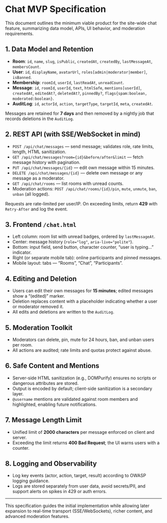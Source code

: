 # Chat MVP Specification

This document outlines the minimum viable product for the site-wide chat feature, summarizing data model, APIs, UI behavior, and moderation requirements.

## 1. Data Model and Retention
- **Room**: `id`, `name`, `slug`, `isPublic`, `createdAt`, `createdBy`, `lastMessageAt`, `membersCount`.
- **User**: `id`, `displayName`, `avatarUrl`, `roles[admin|moderator|member]`, `isBanned`.
- **Membership**: `roomId`, `userId`, `lastReadAt`, `unreadCount`.
- **Message**: `id`, `roomId`, `userId`, `text`, `htmlSafe`, `mentions[userId]`, `createdAt`, `editedAt?`, `deletedAt?`, `pinnedBy?`, `flags{spam:boolean, moderated:boolean}`.
- **AuditLog**: `id`, `actorId`, `action`, `targetType`, `targetId`, `meta`, `createdAt`.

Messages are retained for **7 days** and then removed by a nightly job that records deletions in the `AuditLog`.

## 2. REST API (with SSE/WebSocket in mind)
- `POST /api/chat/messages` — send message; validates role, rate limits, length, HTML sanitization.
- `GET /api/chat/messages?room={id}&before/after&limit` — fetch message history with pagination.
- `PUT /api/chat/messages/{id}` — edit own message within 15 minutes.
- `DELETE /api/chat/messages/{id}` — delete own message or any message as a moderator.
- `GET /api/chat/rooms` — list rooms with unread counts.
- Moderation actions: `POST /api/chat/rooms/{id}/pin`, `mute`, `unmute`, `ban`, `unban` (all logged).

Requests are rate-limited per user/IP. On exceeding limits, return **429** with `Retry-After` and log the event.

## 3. Frontend `/chat.html`
- Left column: room list with unread badges, ordered by `lastMessageAt`.
- Center: message history (`role="log"`, `aria-live="polite"`).
- Bottom: input field, send button, character counter, “user is typing…” indicator.
- Right (or separate mobile tab): online participants and pinned messages.
- Mobile layout: tabs — “Rooms”, “Chat”, “Participants”.

## 4. Editing and Deletion
- Users can edit their own messages for **15 minutes**; edited messages show a “(edited)” marker.
- Deletion replaces content with a placeholder indicating whether a user or moderator removed it.
- All edits and deletions are written to the `AuditLog`.

## 5. Moderation Toolkit
- Moderators can delete, pin, mute for 24 hours, ban, and unban users per room.
- All actions are audited; rate limits and quotas protect against abuse.

## 6. Safe Content and Mentions
- Server-side HTML sanitization (e.g., DOMPurify) ensures no scripts or dangerous attributes are stored.
- Output is encoded by default; client-side sanitization is a secondary layer.
- `@username` mentions are validated against room members and highlighted, enabling future notifications.

## 7. Message Length Limit
- Unified limit of **2000 characters** per message enforced on client and server.
- Exceeding the limit returns **400 Bad Request**; the UI warns users with a counter.

## 8. Logging and Observability
- Log key events (actor, action, target, result) according to OWASP logging guidance.
- Logs are stored separately from user data, avoid secrets/PII, and support alerts on spikes in 429 or auth errors.

---
This specification guides the initial implementation while allowing later expansion to real-time transport (SSE/WebSockets), richer content, and advanced moderation features.
